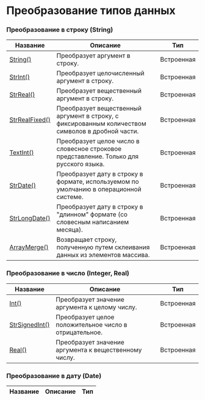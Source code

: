 # Преобразование типов данных


### Преобразование в строку (String)

| Название | Описание | Тип |
| -- | -- | -- |
| [String()](chapters/chapter4-5-1-1.md) | Преобразует аргумент в строку. | Встроенная |
| [StrInt()](chapters/chapter4-5-1-2.md) | Преобразует целочисленный аргумент в строку. | Встроенная |
| [StrReal()](chapters/chapter4-5-1-3.md) | Преобразует вещественный аргумент в строку. | Встроенная |
| [StrRealFixed()](chapters/chapter4-5-1-4.md) | Преобразует вещественный аргумент в строку, с фиксированным количеством символов в дробной части. | Встроенная |
| [TextInt()](chapters/chapter4-5-1-5.md) | Преобразует целое число в словесное строковое представление. Только для русского языка. | Встроенная |
| [StrDate()](chapters/chapter4-5-1-9.md) | Преобразует дату в строку в формате, используемом по умолчанию в операционной системе. | Встроенная |
| [StrLongDate()](chapters/chapter4-5-1-10.md) | Преобразует дату в строку в "длинном" формате (со словесным написанием месяца). | Встроенная |
| [ArrayMerge()](chapters/chapter4-5-1-11.md) | Возвращает строку, полученную путем склеивания данных из элементов массива. | Встроенная |



### Преобразование в число (Integer, Real)

| Название | Описание | Тип |
| -- | -- | -- |
| [Int()](chapters/chapter4-5-1-6.md) | Преобразует значение аргумента к целому числу. | Встроенная |
| [StrSignedInt()](chapters/chapter4-5-1-7.md) | Преобразует целое положительное число в отрицательное. | Встроенная  |
| [Real()](chapters/chapter4-5-1-8.md) | Преобразует значение аргумента к вещественному числу. | Встроенная  |


### Преобразование в дату (Date)

| Название | Описание | Тип |
| -- | -- | -- |
